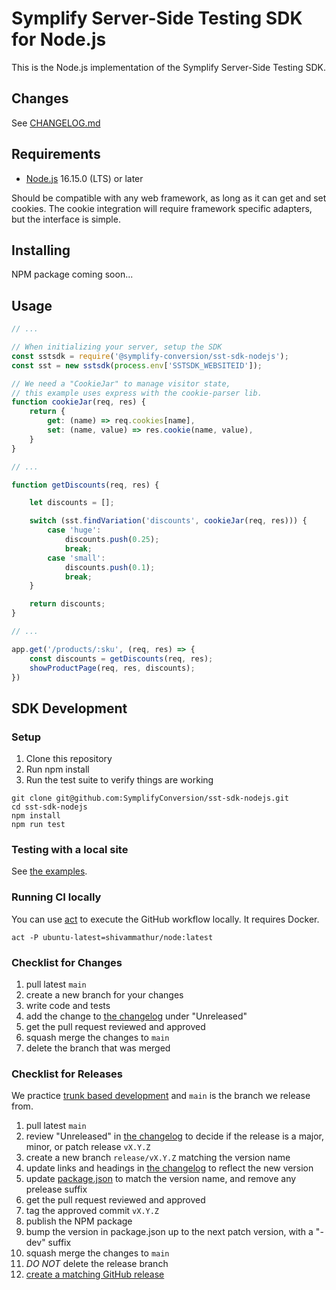# Symplify Server-Side Testing SDK for Node.js

This is the Node.js implementation of the Symplify Server-Side Testing SDK.

## Changes

See [CHANGELOG.md](./CHANGELOG.md)

## Requirements

* [Node.js](https://nodejs.org/en/) 16.15.0 (LTS) or later

Should be compatible with any web framework, as long as it can get and set
cookies. The cookie integration will require framework specific adapters,
but the interface is simple.

## Installing

NPM package coming soon...

## Usage

```js
// ...

// When initializing your server, setup the SDK
const sstsdk = require('@symplify-conversion/sst-sdk-nodejs');
const sst = new sstsdk(process.env['SSTSDK_WEBSITEID']);

// We need a "CookieJar" to manage visitor state,
// this example uses express with the cookie-parser lib.
function cookieJar(req, res) {
    return {
        get: (name) => req.cookies[name],
        set: (name, value) => res.cookie(name, value),
    }
}

// ...

function getDiscounts(req, res) {

    let discounts = [];

    switch (sst.findVariation('discounts', cookieJar(req, res))) {
        case 'huge':
            discounts.push(0.25);
            break;
        case 'small':
            discounts.push(0.1);
            break;
    }

    return discounts;
}

// ...

app.get('/products/:sku', (req, res) => {
    const discounts = getDiscounts(req, res);
    showProductPage(req, res, discounts);
})
```

## SDK Development

### Setup

1. Clone this repository
3. Run npm install
4. Run the test suite to verify things are working

```shell
git clone git@github.com:SymplifyConversion/sst-sdk-nodejs.git
cd sst-sdk-nodejs
npm install
npm run test
```

### Testing with a local site

See [the examples](examples).

### Running CI locally

You can use [act](https://github.com/nektos/act) to execute the GitHub workflow
locally. It requires Docker.

```shell
act -P ubuntu-latest=shivammathur/node:latest
```

### Checklist for Changes

1. pull latest `main`
1. create a new branch for your changes
1. write code and tests
1. add the change to [the changelog](./CHANGELOG.md) under "Unreleased"
1. get the pull request reviewed and approved
1. squash merge the changes to `main`
1. delete the branch that was merged

### Checklist for Releases

We practice [trunk based development](https://trunkbaseddevelopment.com) and
`main` is the branch we release from.

1. pull latest `main`
1. review "Unreleased" in [the changelog](./CHANGELOG.md) to decide if
   the release is a major, minor, or patch release `vX.Y.Z`
1. create a new branch `release/vX.Y.Z` matching the version name
1. update links and headings in [the changelog](./CHANGELOG.md) to reflect the new version
1. update [package.json](./package.json) to match the version name, and remove any prelease suffix
1. get the pull request reviewed and approved
1. tag the approved commit `vX.Y.Z`
1. publish the NPM package
1. bump the version in package.json up to the next patch version, with a "-dev" suffix
1. squash merge the changes to `main`
1. *DO NOT* delete the release branch
1. [create a matching GitHub release](https://github.com/SymplifyConversion/sst-sdk-nodejs/releases/new)
